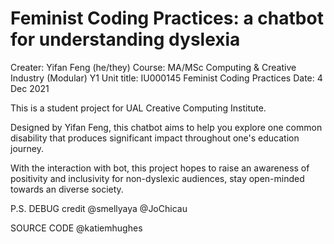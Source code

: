 # Feminist Coding Practices: a chatbot for understanding dyslexia

Creater: Yifan Feng (he/they)
Course: MA/MSc Computing & Creative Industry (Modular) Y1
Unit title: IU000145 Feminist Coding Practices
Date: 4 Dec 2021 

This is a student project for UAL Creative Computing Institute. 

Designed by Yifan Feng, this chatbot aims to help you explore one common disability that produces significant impact throughout one's education journey.

With the interaction with bot, this project hopes to raise an awareness of positivity and inclusivity for non-dyslexic audiences, stay open-minded towards an diverse society.


P.S. 
DEBUG credit @smellyaya @JoChicau

SOURCE CODE @katiemhughes  